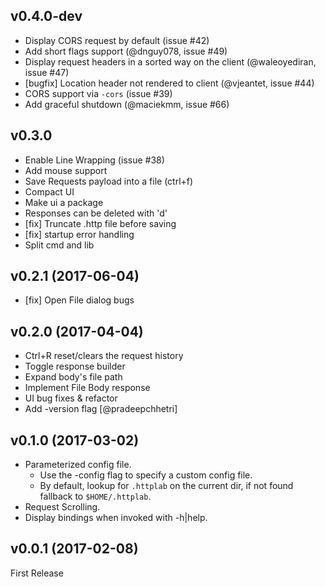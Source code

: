 ## v0.4.0-dev
* Display CORS request by default (issue #42)
* Add short flags support (@dnguy078, issue #49)
* Display request headers in a sorted way on the client (@waleoyediran, issue #47)
* [bugfix] Location header not rendered to client (@vjeantet, issue #44)
* CORS support via `-cors` (issue #39)
* Add graceful shutdown (@maciekmm, issue #66)

## v0.3.0
* Enable Line Wrapping (issue #38)
* Add mouse support
* Save Requests payload into a file (ctrl+f)
* Compact UI
* Make ui a package
* Responses can be deleted with 'd'
* [fix] Truncate .http file before saving
* [fix] startup error handling
* Split cmd and lib

## v0.2.1 (2017-06-04)
* [fix] Open File dialog bugs

## v0.2.0 (2017-04-04)
* Ctrl+R reset/clears the request history
* Toggle response builder
* Expand body's file path
* Implement File Body response
* UI bug fixes & refactor
* Add -version flag [@pradeepchhetri]

## v0.1.0 (2017-03-02)
* Parameterized config file.
  * Use the -config flag to specify a custom config file.
  * By default, lookup for `.httplab` on the current dir, if not found fallback to `$HOME/.httplab`.
* Request Scrolling.
* Display bindings when invoked with -h|help.

## v0.0.1 (2017-02-08)
First Release
